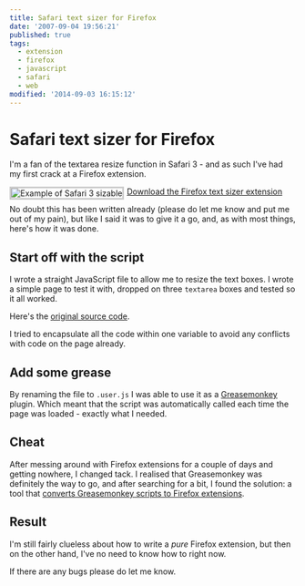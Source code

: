 ```yaml
---
title: Safari text sizer for Firefox
date: '2007-09-04 19:56:21'
published: true
tags:
  - extension
  - firefox
  - javascript
  - safari
  - web
modified: '2014-09-03 16:15:12'
---
```

# Safari text sizer for Firefox

I'm a fan of the textarea resize function in Safari 3 - and as such I've had my first crack at a Firefox extension.

<img src="http://remysharp.com/wp-content/uploads/2007/09/example-of-safari-3-sizable.png" title="Example of Safari 3 sizable" style="border: 3px solid #ccc; float: left; margin: 0 5px 5px 0;" />

[Download the Firefox text sizer extension](http://remysharp.com/downloads/textsizer.xpi)


<!--more-->

No doubt this has been written already (please do let me know and put me out of my pain), but like I said it was to give it a go, and, as with most things, here's how it was done.

## Start off with the script

I wrote a straight JavaScript file to allow me to resize the text boxes.  I wrote a simple page to test it with, dropped on three <code>textarea</code> boxes and tested so it all worked.

Here's the [original source code](http://remysharp.com/wp-content/uploads/2007/09/textsizer.user.js).

I tried to encapsulate all the code within one variable to avoid any conflicts with code on the page already.

## Add some grease

By renaming the file to <code>.user.js</code> I was able to use it as a [Greasemonkey](http://www.greasespot.net/) plugin.  Which meant that the script was automatically called each time the page was loaded - exactly what I needed.

## Cheat

After messing around with Firefox extensions for a couple of days and getting nowhere, I changed tack.  I realised that Greasemonkey was definitely the way to go, and after searching for a bit, I found the solution: a tool that [converts Greasemonkey scripts to Firefox extensions](http://arantius.com/misc/greasemonkey/script-compiler).  

## Result

I'm still fairly clueless about how to write a _pure_ Firefox extension, but then on the other hand, I've no need to know how to right now.

If there are any bugs please do let me know.
